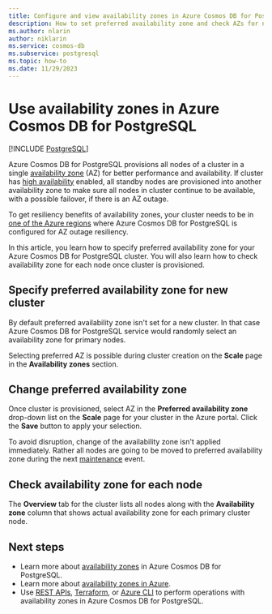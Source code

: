 ```yaml
---
title: Configure and view availability zones in Azure Cosmos DB for PostgreSQL
description: How to set preferred availability zone and check AZs for nodes
ms.author: nlarin
author: niklarin
ms.service: cosmos-db
ms.subservice: postgresql
ms.topic: how-to
ms.date: 11/29/2023
---
```


# Use availability zones in Azure Cosmos DB for PostgreSQL

[!INCLUDE [PostgreSQL](../includes/appliesto-postgresql.md)]

Azure Cosmos DB for PostgreSQL provisions all nodes of a cluster in a single [availability zone](./concepts-availability-zones.md) (AZ) for better performance and availability. If cluster has [high availability](./concepts-high-availability.md) enabled, all standby nodes are provisioned into another availability zone to make sure all nodes in cluster continue to be available, with a possible failover, if there is an AZ outage.

To get resiliency benefits of availability zones, your cluster needs to be in [one of the Azure regions](./resources-regions.md) where Azure Cosmos DB for PostgreSQL is configured for AZ outage resiliency.

In this article, you learn how to specify preferred availability zone for your Azure Cosmos DB for PostgreSQL cluster. You will also learn how to check availability zone for each node once cluster is provisioned.

## Specify preferred availability zone for new cluster

By default preferred availability zone isn't set for a new cluster. In that case Azure Cosmos DB for PostgreSQL service would randomly select an availability zone for primary nodes.

Selecting preferred AZ is possible during cluster creation on the **Scale** page in the **Availability zones** section.

## Change preferred availability zone

Once cluster is provisioned, select AZ in the **Preferred availability zone** drop-down list on the **Scale** page for your cluster in the Azure portal. Click the **Save** button to apply your selection.

To avoid disruption, change of the availability zone isn't applied immediately. Rather all nodes are going to be moved to preferred availability zone during the next [maintenance](./concepts-maintenance.md) event.

## Check availability zone for each node

The **Overview** tab for the cluster lists all nodes along with the **Availability zone** column that shows actual availability zone for each primary cluster node.

## Next steps

- Learn more about [availability zones](./concepts-availability-zones.md) in Azure Cosmos DB for PostgreSQL.
- Learn more about [availability zones in Azure](/azure/reliability/availability-zones-overview).
- Use [REST APIs](/rest/api/postgresqlhsc/clusters/update), [Terraform](https://registry.terraform.io/providers/hashicorp/azurerm/latest/docs/resources/cosmosdb_postgresql_cluster), or [Azure CLI](/cli/azure/cosmosdb/postgres/cluster#az-cosmosdb-postgres-cluster-update) to perform operations with availability zones in Azure Cosmos DB for PostgreSQL.
